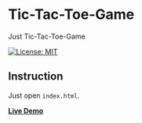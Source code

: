 # Tic-Tac-Toe-Game
Just Tic-Tac-Toe-Game

[![License: MIT](https://img.shields.io/badge/License-MIT-yellow.svg)](https://opensource.org/licenses/MIT)

## Instruction
Just open `index.html`.

**[Live Demo](https://capwan.github.io/Tic-Tac-Game/)**
